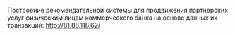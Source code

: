 Построение рекомендательной системы для продвижения партнерских услуг физическим лицам коммерческого банка на основе данных их транзакций: http://81.88.118.62/

